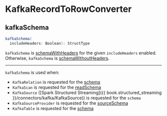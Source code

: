 # KafkaRecordToRowConverter

## <span id="kafkaSchema"> kafkaSchema

```scala
kafkaSchema(
  includeHeaders: Boolean): StructType
```

`kafkaSchema` is [schemaWithHeaders](#schemaWithHeaders) for the given `includeHeaders` enabled. Otherwise, `kafkaSchema` is [schemaWithoutHeaders](#schemaWithoutHeaders).

---

`kafkaSchema` is used when:

* `KafkaRelation` is requested for the [schema](KafkaRelation.md#schema)
* `KafkaScan` is requested for the [readSchema](KafkaScan.md#readSchema)
* `KafkaSource` ([Spark Structured Streaming]({{ book.structured_streaming }}/connectors/kafka/KafkaSource)) is requested for the `schema`
* `KafkaSourceProvider` is requested for the [sourceSchema](KafkaSourceProvider.md#sourceSchema)
* `KafkaTable` is requested for the [schema](KafkaTable.md#schema)
